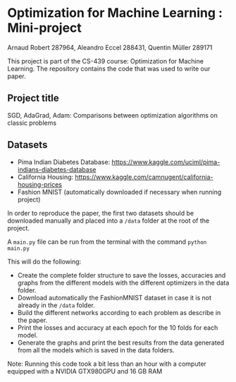# Optimization for Machine Learning : Mini-project

Arnaud Robert 287964, Aleandro Eccel 288431, Quentin Müller 289171

This project is part of the CS-439 course: Optimization for Machine Learning. The repository contains the code that was used to write our paper.
 
## Project title
SGD, AdaGrad, Adam: Comparisons between optimization algorithms on classic problems

## Datasets

* Pima Indian Diabetes Database: https://www.kaggle.com/uciml/pima-indians-diabetes-database
* California Housing: https://www.kaggle.com/camnugent/california-housing-prices
* Fashion MNIST (automatically downloaded if necessary when running project)

In order to reproduce the paper, the first two datasets should be downloaded manually and placed into a ```/data``` folder at the root of the project.

A ```main.py``` file can be run from the terminal with the command ```python main.py```

This will do the following:
* Create the complete folder structure to save the losses, accuracies and graphs from the different models with the different optimizers in the data folder.
* Download automatically the FashionMNIST dataset in case it is not already in the ```/data``` folder.
* Build the different networks according to each problem as describe in the paper.
* Print the losses and accuracy at each epoch for the 10 folds for each model.
* Generate the graphs and print the best results from the data generated from all the models which is saved in the data folders.

Note: Running this code took a bit less than an hour with a computer equipped with a NVIDIA GTX980GPU and 16 GB RAM 